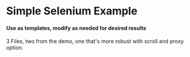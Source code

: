 # Simple Selenium Example
#### Use as templates, modify as needed for desired results

3 Files, two from the demo, one that's more robust with scroll and proxy option.
